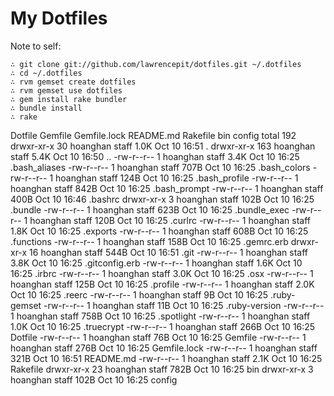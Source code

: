# My Dotfiles

Note to self:

    ∴ git clone git://github.com/lawrencepit/dotfiles.git ~/.dotfiles
    ∴ cd ~/.dotfiles
    ∴ rvm gemset create dotfiles
    ∴ rvm gemset use dotfiles
    ∴ gem install rake bundler
    ∴ bundle install
    ∴ rake

Dotfile
Gemfile
Gemfile.lock
README.md
Rakefile
bin
config
total 192
drwxr-xr-x   30 hoanghan  staff   1.0K Oct 10 16:51 .
drwxr-xr-x  163 hoanghan  staff   5.4K Oct 10 16:50 ..
-rw-r--r--    1 hoanghan  staff   3.4K Oct 10 16:25 .bash_aliases
-rw-r--r--    1 hoanghan  staff   707B Oct 10 16:25 .bash_colors
-rw-r--r--    1 hoanghan  staff   124B Oct 10 16:25 .bash_profile
-rw-r--r--    1 hoanghan  staff   842B Oct 10 16:25 .bash_prompt
-rw-r--r--    1 hoanghan  staff   400B Oct 10 16:46 .bashrc
drwxr-xr-x    3 hoanghan  staff   102B Oct 10 16:25 .bundle
-rw-r--r--    1 hoanghan  staff   623B Oct 10 16:25 .bundle_exec
-rw-r--r--    1 hoanghan  staff   120B Oct 10 16:25 .curlrc
-rw-r--r--    1 hoanghan  staff   1.8K Oct 10 16:25 .exports
-rw-r--r--    1 hoanghan  staff   608B Oct 10 16:25 .functions
-rw-r--r--    1 hoanghan  staff   158B Oct 10 16:25 .gemrc.erb
drwxr-xr-x   16 hoanghan  staff   544B Oct 10 16:51 .git
-rw-r--r--    1 hoanghan  staff   3.8K Oct 10 16:25 .gitconfig.erb
-rw-r--r--    1 hoanghan  staff   1.6K Oct 10 16:25 .irbrc
-rw-r--r--    1 hoanghan  staff   3.0K Oct 10 16:25 .osx
-rw-r--r--    1 hoanghan  staff   125B Oct 10 16:25 .profile
-rw-r--r--    1 hoanghan  staff   2.0K Oct 10 16:25 .reerc
-rw-r--r--    1 hoanghan  staff     9B Oct 10 16:25 .ruby-gemset
-rw-r--r--    1 hoanghan  staff    11B Oct 10 16:25 .ruby-version
-rw-r--r--    1 hoanghan  staff   758B Oct 10 16:25 .spotlight
-rw-r--r--    1 hoanghan  staff   1.0K Oct 10 16:25 .truecrypt
-rw-r--r--    1 hoanghan  staff   266B Oct 10 16:25 Dotfile
-rw-r--r--    1 hoanghan  staff    76B Oct 10 16:25 Gemfile
-rw-r--r--    1 hoanghan  staff   276B Oct 10 16:25 Gemfile.lock
-rw-r--r--    1 hoanghan  staff   321B Oct 10 16:51 README.md
-rw-r--r--    1 hoanghan  staff   2.1K Oct 10 16:25 Rakefile
drwxr-xr-x   23 hoanghan  staff   782B Oct 10 16:25 bin
drwxr-xr-x    3 hoanghan  staff   102B Oct 10 16:25 config
